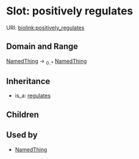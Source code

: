 # Slot: positively regulates




URI: [biolink:positively_regulates](https://w3id.org/biolink/vocab/positively_regulates)
## Domain and Range

[NamedThing](NamedThing.md) ->  <sub>0..*</sub> [NamedThing](NamedThing.md)
## Inheritance

 *  is_a: [regulates](regulates.md)
## Children

## Used by

 * [NamedThing](NamedThing.md)

